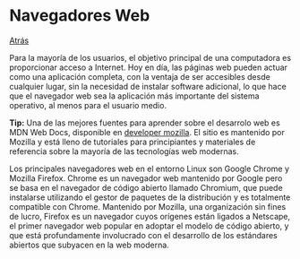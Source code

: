 # Navegadores Web
<a href=../README.md>Atrás</a>

Para la mayoría de los usuarios, el objetivo principal de una computadora es proporcionar acceso a Internet. Hoy en día, las páginas web pueden actuar como una aplicación completa, con la ventaja de ser accesibles desde cualquier lugar, sin la necesidad de instalar software adicional, lo que hace que el navegador web sea la aplicación más importante del sistema operativo, al menos para el usuario medio.

<b>Tip:</b> Una de las mejores fuentes para aprender sobre el desarrolo web es MDN Web Docs, disponible en [developer mozilla](https://developer.mozilla.org/). El sitio es mantenido por Mozilla y está lleno de tutoriales para principiantes y materiales de referencia sobre la mayoría de las tecnologías web modernas.

Los principales navegadores web en el entorno Linux son Google Chrome y Mozilla Firefox. Chrome es un navegador web mantenido por Google pero se basa en el navegador de código abierto llamado Chromium, que puede instalarse utilizando el gestor de paquetes de la distribución y es totalmente compatible con Chrome. Mantenido por Mozilla, una organización sin fines de lucro, Firefox es un navegador cuyos orígenes están ligados a Netscape, el primer navegador web popular en adoptar el modelo de código abierto, y que está profundamente involucrado con el desarrollo de los estándares abiertos que subyacen en la web moderna.
